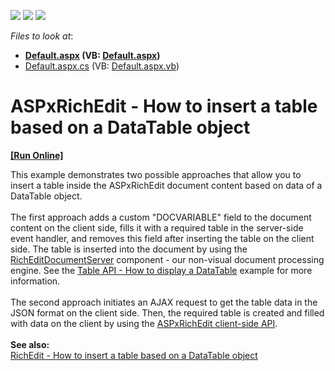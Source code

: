 <!-- default badges list -->
![](https://img.shields.io/endpoint?url=https://codecentral.devexpress.com/api/v1/VersionRange/128545397/17.1.3%2B)
[![](https://img.shields.io/badge/Open_in_DevExpress_Support_Center-FF7200?style=flat-square&logo=DevExpress&logoColor=white)](https://supportcenter.devexpress.com/ticket/details/T591012)
[![](https://img.shields.io/badge/📖_How_to_use_DevExpress_Examples-e9f6fc?style=flat-square)](https://docs.devexpress.com/GeneralInformation/403183)
<!-- default badges end -->
<!-- default file list -->
*Files to look at*:

* **[Default.aspx](./CS/Default.aspx) (VB: [Default.aspx](./VB/Default.aspx))**
* [Default.aspx.cs](./CS/Default.aspx.cs) (VB: [Default.aspx.vb](./VB/Default.aspx.vb))
<!-- default file list end -->
# ASPxRichEdit - How to insert a table based on a DataTable object
<!-- run online -->
**[[Run Online]](https://codecentral.devexpress.com/t591012/)**
<!-- run online end -->


This example demonstrates two possible approaches that allow you to insert a table inside the ASPxRichEdit document content based on data of a DataTable object.<br><br>The first approach adds a custom "DOCVARIABLE" field to the document content on the client side, fills it with a required table in the server-side event handler, and removes this field after inserting the table on the client side. The table is inserted into the document by using the <a href="https://documentation.devexpress.com/#CoreLibraries/clsDevExpressXtraRichEditRichEditDocumentServertopic">RichEditDocumentServer</a> component - our non-visual document processing engine. See the <a href="https://www.devexpress.com/Support/Center/p/E3664">Table API - How to display a DataTable</a> example for more information.<br><br>The second approach initiates an AJAX request to get the table data in the JSON format on the client side. Then, the required table is created and filled with data on the client by using the <a href="https://docs.devexpress.com/AspNet/js-ASPxClientRichEdit._members">ASPxRichEdit client-side API</a>.<br><br><strong>See also:</strong><br><a href="https://www.devexpress.com/Support/Center/p/T590876">RichEdit - How to insert a table based on a DataTable object</a>

<br/>


